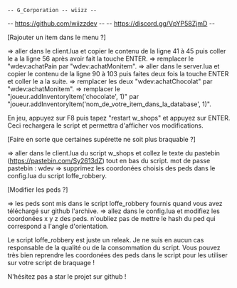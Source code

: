     -- G_Corporation -- wiizz -- 
  -- https://github.com/wiizzdev --
 -- https://discord.gg/VpYP58ZjmD --

[Rajouter un item dans le menu ?]

=> aller dans le client.lua et copier le contenu de la ligne 41 à 45 puis coller le a la ligne 56 après avoir fait la touche ENTER.
=> remplacer le "wdev:achatPain par "wdev:achatMonitem".
=> aller dans le server.lua et copier le contenu de la ligne 90 à 103 puis faites deux fois la touche ENTER et coller le a la suite.
=> remplacer les deux "wdev:achatChocolat" par "wdev:achatMonitem".
=> remplacer le "joueur.addInventoryItem('chocolate', 1)" par "joueur.addInventoryItem('nom_de_votre_item_dans_la_database', 1)".

En jeu, appuyez sur F8 puis tapez "restart w_shops" et appuyez sur ENTER. Ceci rechargera le script et permettra d'afficher vos modifications.

[Faire en sorte que certaines supérette ne soit plus braquable ?]

=> aller dans le client.lua du script w_shops et collez le texte du pastebin (https://pastebin.com/Sy2613dZ) tout en bas du script.
    mot de passe pastebin : wdev
=> supprimez les coordonées choisis des peds dans le config.lua du script loffe_robbery.

[Modifier les peds ?]

=> les peds sont mis dans le script loffe_robbery fournis quand vous avez téléchargé sur github l'archive.
=> allez dans le config.lua et modifiez les coordonées x y z des peds. n'oubliez pas de mettre le hash du ped qui correspond a l'angle d'orientation.

Le script loffe_robbery est juste un releak. Je ne suis en aucun cas responsable de la qualité ou de la consommation du script. Vous pouvez très bien reprendre les coordonées des peds dans le script pour les utiliser sur votre script de braquage !

N'hésitez pas a star le projet sur github !
